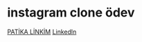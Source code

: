 ﻿# instagram clone ödev
 [PATİKA LİNKİM](https://app.patika.dev/verkillius)
[Linkedln](https://www.linkedin.com/in/berkecalli/)

 
